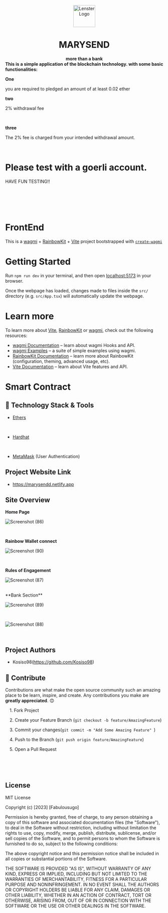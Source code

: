 <div align="center">
    <img src="public/logo.gif" height="70" alt="Lenster Logo">
    <h1>MARYSEND</h1>
    <strong align="center">more than a bank </strong>
</div>
<strong>This is a simple application of the blockchain technology. with some basic functionalities:</strong>
<br> 

**One**

you are required to pledged an amount of at least 0.02 ether
<br>


**two**


2% withdrawal fee

<br>

**three**

The 2% fee is charged from your intended withdrawal amount.
<br>

<br>

# Please test with a goerli account.
HAVE FUN TESTING!! 
<br> <br>

<br>
<br>
<br>

# FrontEnd

This is a [wagmi](https://wagmi.sh) + [RainbowKit](https://rainbowkit.com) + [Vite](https://vitejs.dev/) project bootstrapped with [`create-wagmi`](https://github.com/wagmi-dev/wagmi/tree/main/packages/create-wagmi)

# Getting Started

Run `npm run dev` in your terminal, and then open [localhost:5173](http://localhost:5173) in your browser.

Once the webpage has loaded, changes made to files inside the `src/` directory (e.g. `src/App.tsx`) will automatically update the webpage.

# Learn more

To learn more about [Vite](https://vitejs.dev/), [RainbowKit](https://rainbowkit.com) or [wagmi](https://wagmi.sh), check out the following resources:

- [wagmi Documentation](https://wagmi.sh) – learn about wagmi Hooks and API.
- [wagmi Examples](https://wagmi.sh/examples/connect-wallet) – a suite of simple examples using wagmi.
- [RainbowKit Documentation](https://rainbowkit.com/docs/introduction) – learn more about RainbowKit (configuration, theming, advanced usage, etc).
- [Vite Documentation](https://vitejs.dev/) – learn about Vite features and API.


# Smart Contract

## 🔧 Technology Stack & Tools



- [Ethers](https://docs.ethers.io/)
<br/>

- [Hardhat](https://hardhat.org/)
<br/>

- [MetaMask]() (User Authentication)

## **Project Website Link**

- https://marysendd.netlify.app




## **Site Overview**

**Home Page**

![Screenshot (86)](https://user-images.githubusercontent.com/114183913/228506966-74492a1a-ec04-49b6-9ea2-3805f204758c.png)




<br/>

**Rainbow Wallet connect**

![Screenshot (90)](https://user-images.githubusercontent.com/114183913/228507148-765d729e-99df-4094-9590-b1739b734577.png)

<br/>

**Rules of Engagement**

![Screenshot (87)](https://user-images.githubusercontent.com/114183913/228507196-ed4ec363-38b3-47f0-804f-1d473383d099.png)

<br/>
**Bank Section**

![Screenshot (89)](https://user-images.githubusercontent.com/114183913/228507252-ab29935d-9e35-4230-ab98-e9ac8ddb6d18.png)

<br/>

![Screenshot (88)](https://user-images.githubusercontent.com/114183913/228507317-8fd04cfa-ad58-439c-8841-4f7268fc2c80.png)

<br>







## **Project Authors**

- Kosiso98(https://github.com/Kosiso98)

## 🤝 Contribute
Contributions are what make the open source community such an amazing place to be learn, inspire, and create. Any contributions you make are <strong>greatly appreciated</strong>. 😊
<p>
&emsp;1. Fork Project

</p>
<p>

&emsp;2. Create your Feature Branch (`git checkout -b feature/AmazingFeature`)
</p>

<p>

&emsp;3. Commit your changes(`git commit -m "Add Some Amazing Feature" `)
</p>

<p>

&emsp;4. Push to the Branch (`git push origin feature/AmazingFeature`)
</p>

<p>
&emsp;5. Open a Pull Request

</p>






<br/>
<br/>
<br/>









## **License**

MIT License

Copyright (c) [2023] [Fabulousugo]

Permission is hereby granted, free of charge, to any person obtaining a copy
of this software and associated documentation files (the "Software"), to deal
in the Software without restriction, including without limitation the rights
to use, copy, modify, merge, publish, distribute, sublicense, and/or sell
copies of the Software, and to permit persons to whom the Software is
furnished to do so, subject to the following conditions:

The above copyright notice and this permission notice shall be included in all
copies or substantial portions of the Software.

THE SOFTWARE IS PROVIDED "AS IS", WITHOUT WARRANTY OF ANY KIND, EXPRESS OR
IMPLIED, INCLUDING BUT NOT LIMITED TO THE WARRANTIES OF MERCHANTABILITY,
FITNESS FOR A PARTICULAR PURPOSE AND NONINFRINGEMENT. IN NO EVENT SHALL THE
AUTHORS OR COPYRIGHT HOLDERS BE LIABLE FOR ANY CLAIM, DAMAGES OR OTHER
LIABILITY, WHETHER IN AN ACTION OF CONTRACT, TORT OR OTHERWISE, ARISING FROM,
OUT OF OR IN CONNECTION WITH THE SOFTWARE OR THE USE OR OTHER DEALINGS IN THE
SOFTWARE.
